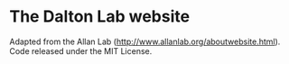 # The Dalton Lab website




Adapted from the Allan Lab (http://www.allanlab.org/aboutwebsite.html). Code released under the MIT License.

